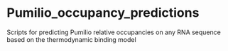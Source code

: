 # Pumilio_occupancy_predictions
Scripts for predicting Pumilio relative occupancies on any RNA sequence based on the thermodynamic binding model
